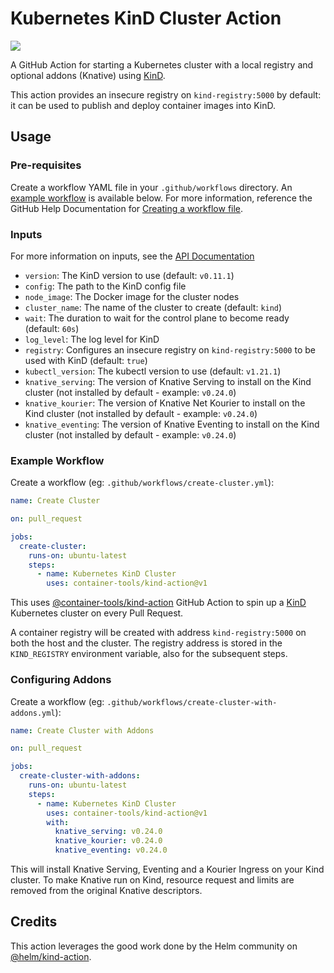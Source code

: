 # Kubernetes KinD Cluster Action

[![](https://github.com/container-tools/kind-action/workflows/Test/badge.svg?branch=main)](https://github.com/container-tools/kind-action/actions)

A GitHub Action for starting a Kubernetes cluster with a local registry and optional addons (Knative) using [KinD](https://kind.sigs.k8s.io/).

This action provides an insecure registry on `kind-registry:5000` by default: it can be used to publish and deploy container images into KinD.

## Usage

### Pre-requisites

Create a workflow YAML file in your `.github/workflows` directory. An [example workflow](#example-workflow) is available below.
For more information, reference the GitHub Help Documentation for [Creating a workflow file](https://help.github.com/en/articles/configuring-a-workflow#creating-a-workflow-file).

### Inputs

For more information on inputs, see the [API Documentation](https://developer.github.com/v3/repos/releases/#input)

- `version`: The KinD version to use (default: `v0.11.1`)
- `config`: The path to the KinD config file
- `node_image`: The Docker image for the cluster nodes
- `cluster_name`: The name of the cluster to create (default: `kind`)
- `wait`: The duration to wait for the control plane to become ready (default: `60s`)
- `log_level`: The log level for KinD
- `registry`: Configures an insecure registry on `kind-registry:5000` to be used with KinD (default: `true`)
- `kubectl_version`: The kubectl version to use (default: `v1.21.1`)
- `knative_serving`: The version of Knative Serving to install on the Kind cluster (not installed by default - example: `v0.24.0`)
- `knative_kourier`: The version of Knative Net Kourier to install on the Kind cluster (not installed by default - example: `v0.24.0`)
- `knative_eventing`: The version of Knative Eventing to install on the Kind cluster (not installed by default - example: `v0.24.0`)

### Example Workflow

Create a workflow (eg: `.github/workflows/create-cluster.yml`):

```yaml
name: Create Cluster

on: pull_request

jobs:
  create-cluster:
    runs-on: ubuntu-latest
    steps:
      - name: Kubernetes KinD Cluster
        uses: container-tools/kind-action@v1
```

This uses [@container-tools/kind-action](https://www.github.com/container-tools/kind-action) GitHub Action to spin up a [KinD](https://kind.sigs.k8s.io/) Kubernetes cluster on every Pull Request.

A container registry will be created with address `kind-registry:5000` on both the host and the cluster.
The registry address is stored in the `KIND_REGISTRY` environment variable, also for the subsequent steps.

### Configuring Addons

Create a workflow (eg: `.github/workflows/create-cluster-with-addons.yml`):

```yaml
name: Create Cluster with Addons

on: pull_request

jobs:
  create-cluster-with-addons:
    runs-on: ubuntu-latest
    steps:
      - name: Kubernetes KinD Cluster
        uses: container-tools/kind-action@v1
        with:
          knative_serving: v0.24.0
          knative_kourier: v0.24.0
          knative_eventing: v0.24.0
```

This will install Knative Serving, Eventing and a Kourier Ingress on your Kind cluster. To make Knative run on Kind, resource request and limits are removed from the original Knative descriptors.

## Credits

This action leverages the good work done by the Helm community on [@helm/kind-action](https://www.github.com/helm/kind-action).
